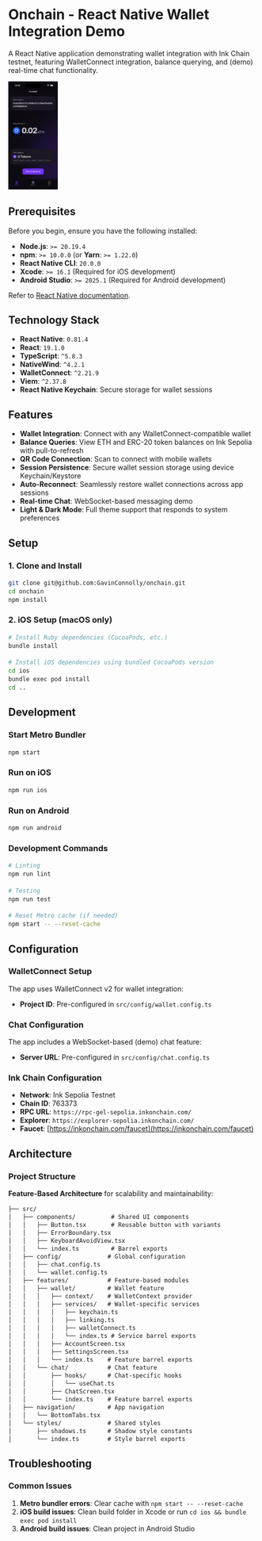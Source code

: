 # Onchain - React Native Wallet Integration Demo

A React Native application demonstrating wallet integration with Ink Chain testnet, featuring WalletConnect integration, balance querying, and (demo) real-time chat functionality.

<img src="https://github.com/GavinConnolly/onchain/blob/main/screenshots/account.png?raw=true" alt="Account" width="100"/>

## Prerequisites

Before you begin, ensure you have the following installed:

- **Node.js**: `>= 20.19.4`
- **npm**: `>= 10.0.0` (or **Yarn**: `>= 1.22.0`)
- **React Native CLI**: `20.0.0`
- **Xcode**: `>= 16.1` (Required for iOS development)
- **Android Studio**: `>= 2025.1` (Required for Android development)

Refer to [React Native documentation](https://reactnative.dev/docs/set-up-your-environment).

## Technology Stack

- **React Native**: `0.81.4`
- **React**: `19.1.0`
- **TypeScript**: `^5.8.3`
- **NativeWind**: `^4.2.1`
- **WalletConnect**: `^2.21.9`
- **Viem**: `^2.37.8`
- **React Native Keychain**: Secure storage for wallet sessions

## Features

- **Wallet Integration**: Connect with any WalletConnect-compatible wallet
- **Balance Queries**: View ETH and ERC-20 token balances on Ink Sepolia with pull-to-refresh
- **QR Code Connection**: Scan to connect with mobile wallets
- **Session Persistence**: Secure wallet session storage using device Keychain/Keystore
- **Auto-Reconnect**: Seamlessly restore wallet connections across app sessions
- **Real-time Chat**: WebSocket-based messaging demo
- **Light & Dark Mode**: Full theme support that responds to system preferences

## Setup

### 1. Clone and Install

```bash
git clone git@github.com:GavinConnolly/onchain.git
cd onchain
npm install
```

### 2. iOS Setup (macOS only)

```bash
# Install Ruby dependencies (CocoaPods, etc.)
bundle install

# Install iOS dependencies using bundled CocoaPods version
cd ios
bundle exec pod install
cd ..
```

## Development

### Start Metro Bundler

```bash
npm start
```

### Run on iOS

```bash
npm run ios
```

### Run on Android

```bash
npm run android
```

### Development Commands

```bash
# Linting
npm run lint

# Testing
npm run test

# Reset Metro cache (if needed)
npm start -- --reset-cache
```

## Configuration

### WalletConnect Setup

The app uses WalletConnect v2 for wallet integration:

- **Project ID**: Pre-configured in `src/config/wallet.config.ts`

### Chat Configuration

The app includes a WebSocket-based (demo) chat feature:

- **Server URL**: Pre-configured in `src/config/chat.config.ts`

### Ink Chain Configuration

- **Network**: Ink Sepolia Testnet
- **Chain ID**: 763373
- **RPC URL**: `https://rpc-gel-sepolia.inkonchain.com/`
- **Explorer**: `https://explorer-sepolia.inkonchain.com/`
- **Faucet**: [https://inkonchain.com/faucet](https://inkonchain.com/faucet)

## Architecture

### Project Structure

**Feature-Based Architecture** for scalability and maintainability:

```
├── src/
│   ├── components/          # Shared UI components
│   │   ├── Button.tsx       # Reusable button with variants
│   │   ├── ErrorBoundary.tsx
│   │   ├── KeyboardAvoidView.tsx
│   │   └── index.ts         # Barrel exports
│   ├── config/             # Global configuration
│   │   ├── chat.config.ts
│   │   └── wallet.config.ts
│   ├── features/           # Feature-based modules
│   │   ├── wallet/         # Wallet feature
│   │   │   ├── context/    # WalletContext provider
│   │   │   ├── services/   # Wallet-specific services
│   │   │   │   ├── keychain.ts
│   │   │   │   ├── linking.ts
│   │   │   │   ├── walletConnect.ts
│   │   │   │   └── index.ts # Service barrel exports
│   │   │   ├── AccountScreen.tsx
│   │   │   ├── SettingsScreen.tsx
│   │   │   └── index.ts    # Feature barrel exports
│   │   └── chat/           # Chat feature
│   │       ├── hooks/      # Chat-specific hooks
│   │       │   └── useChat.ts
│   │       ├── ChatScreen.tsx
│   │       └── index.ts    # Feature barrel exports
│   ├── navigation/         # App navigation
│   │   └── BottomTabs.tsx
│   └── styles/             # Shared styles
│       ├── shadows.ts      # Shadow style constants
│       └── index.ts        # Style barrel exports
```

## Troubleshooting

### Common Issues

1. **Metro bundler errors**: Clear cache with `npm start -- --reset-cache`
2. **iOS build issues**: Clean build folder in Xcode or run `cd ios && bundle exec pod install`
3. **Android build issues**: Clean project in Android Studio
